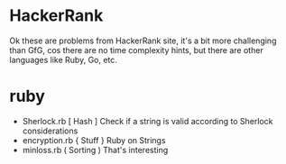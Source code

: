 # HackerRank

Ok these are problems from HackerRank site, it's a bit more 
challenging than GfG, cos there are no time complexity hints,
but there are other languages like Ruby, Go, etc.

# ruby
- Sherlock.rb [ Hash ] Check if a string is valid according to Sherlock considerations
- encryption.rb { Stuff } Ruby on Strings
- minloss.rb ( Sorting ) That's interesting

